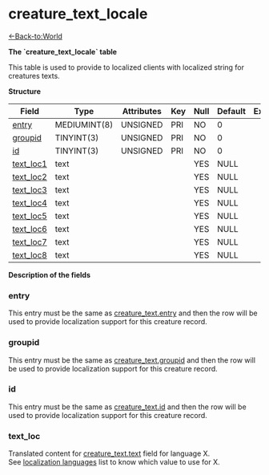 # creature\_text\_locale

[<-Back-to:World](database-world.md)

**The \`creature\_text\_locale\` table**

This table is used to provide to localized clients with localized string for creatures texts.

**Structure**

| Field                                        | Type         | Attributes | Key | Null | Default | Extra | Comment |
|----------------------------------------------|--------------|------------|-----|------|---------|-------|---------|
| [entry](#creature_text_locale-entry)         | MEDIUMINT(8) | UNSIGNED   | PRI | NO   | 0       |       |         |
| [groupid](#creature_text_locale-groupid)     | TINYINT(3)   | UNSIGNED   | PRI | NO   | 0       |       |         |
| [id](#creature_text_locale-id)               | TINYINT(3)   | UNSIGNED   | PRI | NO   | 0       |       |         |
| [text\_loc1](#creature_text_locale-text_loc) | text         |            |     | YES  | NULL    |       |         |
| [text\_loc2](#creature_text_locale-text_loc) | text         |            |     | YES  | NULL    |       |         |
| [text\_loc3](#creature_text_locale-text_loc) | text         |            |     | YES  | NULL    |       |         |
| [text\_loc4](#creature_text_locale-text_loc) | text         |            |     | YES  | NULL    |       |         |
| [text\_loc5](#creature_text_locale-text_loc) | text         |            |     | YES  | NULL    |       |         |
| [text\_loc6](#creature_text_locale-text_loc) | text         |            |     | YES  | NULL    |       |         |
| [text\_loc7](#creature_text_locale-text_loc) | text         |            |     | YES  | NULL    |       |         |
| [text\_loc8](#creature_text_locale-text_loc) | text         |            |     | YES  | NULL    |       |         |

**Description of the fields**

### entry

This entry must be the same as [creature\_text.entry](https://trinitycore.atlassian.net/wiki/display/tc/creature_text#creature_text-entry) and then the row will be used to provide localization support for this creature record.

### groupid

This entry must be the same as [creature\_text.groupid](https://trinitycore.atlassian.net/wiki/display/tc/creature_text#creature_text-groupid) and then the row will be used to provide localization support for this creature record.

### id

This entry must be the same as [creature\_text.id](https://trinitycore.atlassian.net/wiki/display/tc/creature_text#creature_text-id) and then the row will be used to provide localization support for this creature record.

### text\_loc

Translated content for [creature\_text.text](https://trinitycore.atlassian.net/wiki/display/tc/creature_text#creature_text-text) field for language X.
See [localization languages](Localization+lang) list to know which value to use for X.

 
